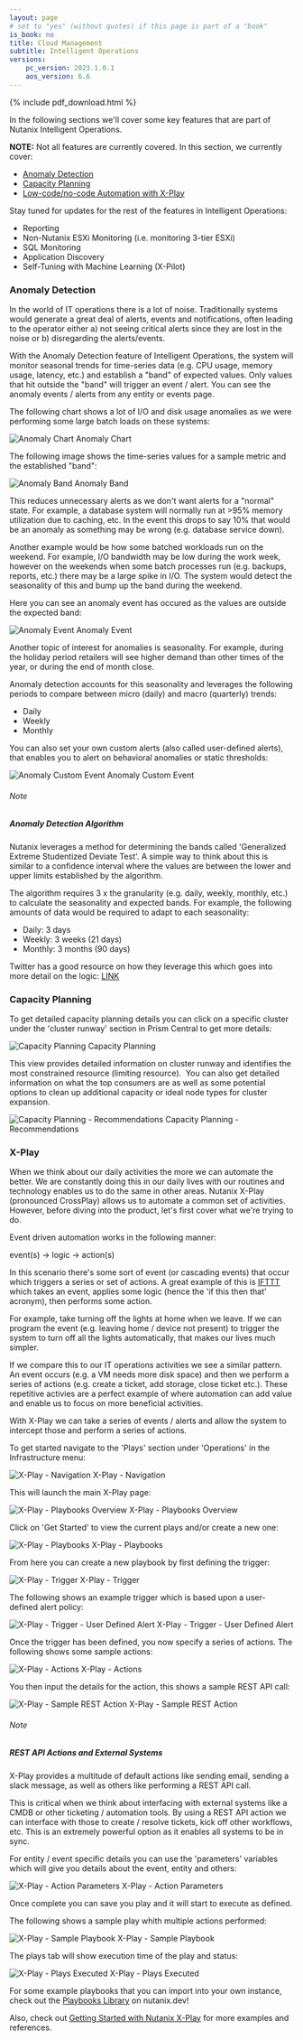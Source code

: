 ```yaml
---
layout: page
# set to "yes" (without quotes) if this page is part of a "book"
is_book: no
title: Cloud Management
subtitle: Intelligent Operations
versions:
    pc_version: 2023.1.0.1
    aos_version: 6.6
---
```


{% include pdf_download.html %}

In the following sections we'll cover some key features that are part of Nutanix Intelligent Operations.

**NOTE:** Not all features are currently covered. In this section, we currently cover:

* [Anomaly Detection](14a-book-of-cloud-management-aiops.html#anomaly-detection)
* [Capacity Planning](14a-book-of-cloud-management-aiops.html#capacity-planning)
* [Low-code/no-code Automation with X-Play](14a-book-of-cloud-management-aiops.html#x-play)

Stay tuned for updates for the rest of the features in Intelligent Operations:

* Reporting
* Non-Nutanix ESXi Monitoring (i.e. monitoring 3-tier ESXi)
* SQL Monitoring
* Application Discovery
* Self-Tuning with Machine Learning (X-Pilot)
### Anomaly Detection

In the world of IT operations there is a lot of noise. Traditionally systems would generate a great deal of alerts, events and notifications, often leading to the operator either a) not seeing critical alerts since they are lost in the noise or b) disregarding the alerts/events.

With the Anomaly Detection feature of Intelligent Operations, the system will monitor seasonal trends for time-series data (e.g. CPU usage, memory usage, latency, etc.) and establish a "band" of expected values. Only values that hit outside the "band" will trigger an event / alert. You can see the anomaly events / alerts from any entity or events page.

The following chart shows a lot of I/O and disk usage anomalies as we were performing some large batch loads on these systems:

![Anomaly Chart](imagesv2/Prism/anomaly_chart.png)
Anomaly Chart

The following image shows the time-series values for a sample metric and the established "band":

![Anomaly Band](imagesv2/Prism/anomaly_1.png)
Anomaly Band

This reduces unnecessary alerts as we don't want alerts for a "normal" state. For example, a database system will normally run at >95% memory utilization due to caching, etc. In the event this drops to say 10% that would be an anomaly as something may be wrong (e.g. database service down).

Another example would be how some batched workloads run on the weekend. For example, I/O bandwidth may be low during the work week, however on the weekends when some batch processes run (e.g. backups, reports, etc.) there may be a large spike in I/O. The system would detect the seasonality of this and bump up the band during the weekend.

Here you can see an anomaly event has occured as the values are outside the expected band:

![Anomaly Event](imagesv2/Prism/anomaly_2.png)
Anomaly Event

Another topic of interest for anomalies is seasonality. For example, during the holiday period retailers will see higher demand than other times of the year, or during the end of month close.

Anomaly detection accounts for this seasonality and leverages the following periods to compare between micro (daily) and macro (quarterly) trends:

* Daily
* Weekly
* Monthly

You can also set your own custom alerts (also called user-defined alerts), that enables you to alert on behavioral anomalies or static thresholds:

![Anomaly Custom Event](imagesv2/Prism/anomaly_3.png)
Anomaly Custom Event

<div data-type="note" class="note"><h6>Note</h6>
<h5>Anomaly Detection Algorithm</h5>

<p>Nutanix leverages a method for determining the bands called 'Generalized Extreme Studentized Deviate Test'.  A simple way to think about this is similar to a confidence interval where the values are between the lower and upper limits established by the algorithm.</p>

<p>The algorithm requires 3 x the granularity (e.g. daily, weekly, monthly, etc.) to calculate the seasonality and expected bands.  For example, the following amounts of data would be required to adapt to each seasonality:</p>

<ul>
  <li>Daily: 3 days</li>
  <li>Weekly: 3 weeks (21 days)</li>
  <li>Monthly: 3 months (90 days)</li>
  <!--<li>Quarterly: 3 quarters (270 days)</li>-->
</ul>

<p>Twitter has a good resource on how they leverage this which goes into more detail on the logic: <a href="https://blog.twitter.com/engineering/en_us/a/2015/introducing-practical-and-robust-anomaly-detection-in-a-time-series.html" target="_blank">LINK</a></p>
</div>

<!-- ### User Defined Alerts

User defined alerts enable you to create your own custom alert policies, for example for defining individual VM resource usage thresholds you wish to be alerted at. For example, maybe you want to create an alert to trigger when a VM's memory usage is above a specified threshold. To get started, navigate to **Activity > Alerts** in the Prism Central Infrastructure menu.

![User-Defined Alerts](imagesv2/Prism/alerts/alerts_1.png)
User-Defined Alerts - Navigation -->
### Capacity Planning

To get detailed capacity planning details you can click on a specific cluster under the 'cluster runway' section in Prism Central to get more details:

![Capacity Planning](imagesv2/Prism/pc_capplanner.png)
Capacity Planning

This view provides detailed information on cluster runway and identifies the most constrained resource (limiting resource).  You can also get detailed information on what the top consumers are as well as some potential options to clean up additional capacity or ideal node types for cluster expansion.

![Capacity Planning - Recommendations](imagesv2/Prism/pc_recommendation.png)
Capacity Planning - Recommendations

### X-Play

When we think about our daily activities the more we can automate the better. We are constantly doing this in our daily lives with our routines and technology enables us to do the same in other areas. Nutanix X-Play (pronounced CrossPlay) allows us to automate a common set of activities. However, before diving into the product, let's first cover what we're trying to do.

Event driven automation works in the following manner:

event(s) → logic → action(s) 

In this scenario there's some sort of event (or cascading events) that occur which triggers a series or set of actions. A great example of this is [IFTTT](https://ifttt.com/) which takes an event, applies some logic (hence the 'if this then that' acronym), then performs some action.

For example, take turning off the lights at home when we leave. If we can program the event (e.g. leaving home / device not present) to trigger the system to turn off all the lights automatically, that makes our lives much simpler.

If we compare this to our IT operations activities we see a similar pattern. An event occurs (e.g. a VM needs more disk space) and then we perform a series of actions (e.g. create a ticket, add storage, close ticket etc.). These repetitive activies are a perfect example of where automation can add value and enable us to focus on more beneficial activities.

With X-Play we can take a series of events / alerts and allow the system to intercept those and perform a series of actions.

To get started navigate to the 'Plays' section under 'Operations' in the Infrastructure menu:

![X-Play - Navigation](imagesv2/Prism/xplay/xplay_0.png)
X-Play - Navigation

This will launch the main X-Play page:

![X-Play - Playbooks Overview](imagesv2/Prism/xplay/xplay_1.png)
X-Play - Playbooks Overview

Click on 'Get Started' to view the current plays and/or create a new one:

![X-Play - Playbooks](imagesv2/Prism/xplay/xplay_2a.png)
X-Play - Playbooks

From here you can create a new playbook by first defining the trigger:

![X-Play - Trigger](imagesv2/Prism/xplay/xplay_2b.png)
X-Play - Trigger

The following shows an example trigger which is based upon a user-defined alert policy:

![X-Play - Trigger - User Defined Alert](imagesv2/Prism/xplay/xplay_3a.png)
X-Play - Trigger - User Defined Alert

Once the trigger has been defined, you now specify a series of actions. The following shows some sample actions:

![X-Play - Actions](imagesv2/Prism/xplay/xplay_4.png)
X-Play - Actions

You then input the details for the action, this shows a sample REST API call:

![X-Play - Sample REST Action](imagesv2/Prism/xplay/xplay_4a.png)
X-Play - Sample REST Action

<div data-type="note" class="note"><h6>Note</h6>
<h5>REST API Actions and External Systems</h5>

<p>X-Play provides a multitude of default actions like sending email, sending a slack message, as well as others like performing a REST API call.</p>

<p>This is critical when we think about interfacing with external systems like a CMDB or other ticketing / automation tools.  By using a REST API action we can interface with those to create / resolve tickets, kick off other workflows, etc.  This is an extremely powerful option as it enables all systems to be in sync.</p>
</div>

For entity / event specific details you can use the 'parameters' variables which will give you details about the event, entity and others:

![X-Play - Action Parameters](imagesv2/Prism/xplay/xplay_4b.png)
X-Play - Action Parameters

Once complete you can save you play and it will start to execute as defined.

The following shows a sample play whith multiple actions performed:

![X-Play - Sample Playbook](imagesv2/Prism/xplay/xplay_5.png)
X-Play - Sample Playbook

The plays tab will show execution time of the play and status:

![X-Play - Plays Executed](imagesv2/Prism/xplay/xplay_6.png)
X-Play - Plays Executed

For some example playbooks that you can import into your own instance, check out the [Playbooks Library](https://www.nutanix.dev/playbooks/) on nutanix.dev!

Also, check out [Getting Started with Nutanix X-Play](https://www.nutanix.dev/2022/01/19/getting-started-with-nutanix-x-play/) for more examples and references.